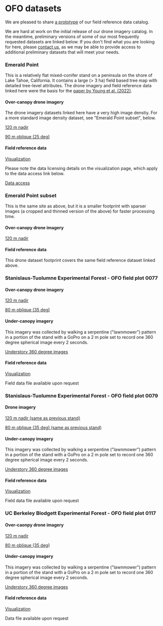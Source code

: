 # OFO datasets

We are pleased to share [a prototype](https://openforestobservatory.netlify.app/data/) of our field reference data catalog.

We are hard at work on the initial release of our drone imagery catalog. In the meantime, preliminary versions of some of our most frequently requested datasets are linked below. If you don't find what you are looking for here, please [contact us](https://openforestobservatory.org/about/), as we may be able to provide access to additional preliminary datasets that will meet your needs.

### Emerald Point

This is a relatively flat mixed-conifer stand on a peninsula on the shore of Lake Tahoe, California. It contains a large (> 3 ha) field based tree map with detailed tree-level attributes. The drone imagery and field reference data linked here were the basis for the [paper by Young et al. (2022)](https://besjournals.onlinelibrary.wiley.com/doi/10.1111/2041-210X.13860).

#### Over-canopy drone imagery

The drone imagery datasets linked here have a very high image denstiy. For a more standard image density dataset, see "Emerald Point subset", below.

[120 m nadir](https://ucdavis.box.com/s/hb78n583zy24ifnng6k5ts1a1q16wztu)

[90 m oblique (25 deg)](https://ucdavis.box.com/s/vfcugxwxnybijdjs90d3cfh57w1l8mst)

#### Field reference data

[Visualization](https://openforestobservatory.netlify.app/data/ground-ref/plot-details/0068/)

Please note the data licensing details on the visualization page, which apply to the data access link below.

[Data access](https://ucdavis.box.com/s/56qrdofabfr69tyc5aqmyrjta11a829t)


### Emerald Point subset

This is the same site as above, but it is a smaller footprint with sparser images (a cropped and thinned version of the above) for faster processing time.

#### Over-canopy drone imagery

[120 m nadir](https://ucdavis.box.com/s/qg1nw8pw64zpua13jiv8l36gk502xhtd)


#### Field reference data

This drone dataset footprint covers the same field reference dataset linked above.


### Stanislaus-Tuolumne Experimental Forest - OFO field plot 0077

#### Over-canopy drone imagery

[120 m nadir](https://ucdavis.box.com/s/qg1nw8pw64zpua13jiv8l36gk502xhtd)

[80 m oblique (35 deg)](https://ucdavis.box.com/s/cx3a2ah30lcoi9qqrm7rxr0zgciztb0b)

#### Under-canopy imagery

This imagery was collected by walking a serpentine ("lawnmower") pattern in a portion of the stand with a GoPro on a 2 m pole set to record one 360 degree spherical image every 2 seconds.

[Understory 360 degree images](https://ucdavis.box.com/s/3c41u8qwdkoz0ju331p9s2dinpsi1htd)

#### Field reference data

[Visualization](https://openforestobservatory.netlify.app/data/ground-ref/plot-details/0077/)

Field data file available upon request


### Stanislaus-Tuolumne Experimental Forest - OFO field plot 0079

#### Drone imagery

[120 m nadir (same as previous stand)](https://ucdavis.box.com/s/qg1nw8pw64zpua13jiv8l36gk502xhtd)

[80 m oblique (35 deg) (same as previous stand)](https://ucdavis.box.com/s/cx3a2ah30lcoi9qqrm7rxr0zgciztb0b)

#### Under-canopy imagery

This imagery was collected by walking a serpentine ("lawnmower") pattern in a portion of the stand with a GoPro on a 2 m pole set to record one 360 degree spherical image every 2 seconds.

[Understory 360 degree images](https://ucdavis.box.com/s/jdk4i783n3ngjfi2bg8atacapqvj7cqp)

#### Field reference data

[Visualization](https://openforestobservatory.netlify.app/data/ground-ref/plot-details/0079/)

Field data file available upon request


### UC Berkeley Blodgett Experimental Forest - OFO field plot 0117

#### Over-caonpy drone imagery

[120 m nadir](https://ucdavis.box.com/s/b9j2v6t2aev62755qajqbhqr2oam0rfp)

[80 m oblique (35 deg)](https://ucdavis.box.com/s/i0j9sa31bv2zvivqvcyqv4zvuy0yxus4)

#### Under-canopy imagery

This imagery was collected by walking a serpentine ("lawnmower") pattern in a portion of the stand with a GoPro on a 2 m pole set to record one 360 degree spherical image every 2 seconds.

[Understory 360 degree images](https://ucdavis.box.com/s/xoml4h9wpu68iqxube0hsv1bna604wj3)

#### Field reference data

[Visualization](https://openforestobservatory.netlify.app/data/ground-ref/plot-details/0117/)

Data file available upon request
